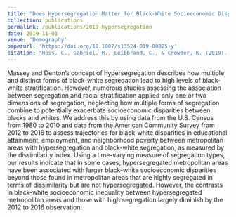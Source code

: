 ```yaml
---
title: "Does Hypersegregation Matter for Black-White Socioeconomic Disparities?"
collection: publications
permalink: /publications/2019-hypersegregation
date: 2019-11-01
venue: 'Demography'
paperurl: 'https://doi.org/10.1007/s13524-019-00825-y'
citation: "Hess, C., Gabriel, R., Leibbrand, C., & Crowder, K. (2019). Does Hypersegregation Matter for Black-White Socioeconomic Disparities?. Demography, 56(6), 2169-2191."
---
```


Massey and Denton’s concept of hypersegregation describes how multiple and distinct forms of black-white segregation lead to high levels of black-white stratification. However, numerous studies assessing the association between segregation and racial stratification applied only one or two dimensions of segregation, neglecting how multiple forms of segregation combine to potentially exacerbate socioeconomic disparities between blacks and whites. We address this by using data from the U.S. Census from 1980 to 2010 and data from the American Community Survey from 2012 to 2016 to assess trajectories for black-white disparities in educational attainment, employment, and neighborhood poverty between metropolitan areas with hypersegregation and black-white segregation, as measured by the dissimilarity index. Using a time-varying measure of segregation types, our results indicate that in some cases, hypersegregated metropolitan areas have been associated with larger black-white socioeconomic disparities beyond those found in metropolitan areas that are highly segregated in terms of dissimilarity but are not hypersegregated. However, the contrasts in black-white socioeconomic inequality between hypersegregated metropolitan areas and those with high segregation largely diminish by the 2012 to 2016 observation.
